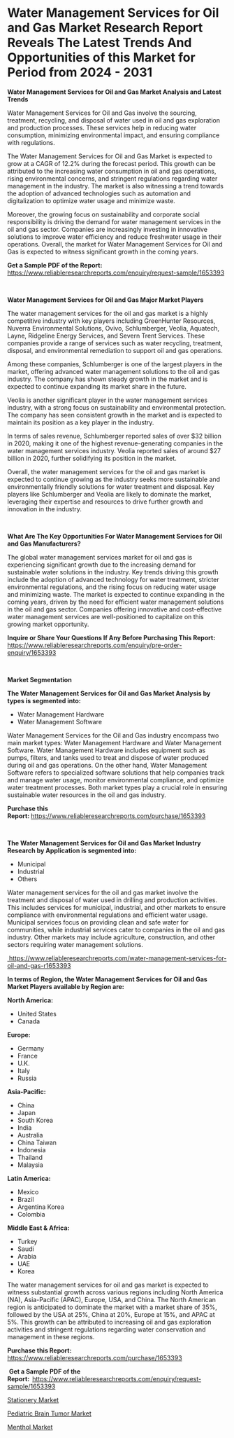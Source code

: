 <p><h1>Water Management Services for Oil and Gas Market Research Report Reveals The Latest Trends And Opportunities of this Market for Period from 2024 - 2031</h1></p><p><strong>Water Management Services for Oil and Gas Market Analysis and Latest Trends</strong></p>
<p><p>Water Management Services for Oil and Gas involve the sourcing, treatment, recycling, and disposal of water used in oil and gas exploration and production processes. These services help in reducing water consumption, minimizing environmental impact, and ensuring compliance with regulations.</p><p>The Water Management Services for Oil and Gas Market is expected to grow at a CAGR of 12.2% during the forecast period. This growth can be attributed to the increasing water consumption in oil and gas operations, rising environmental concerns, and stringent regulations regarding water management in the industry. The market is also witnessing a trend towards the adoption of advanced technologies such as automation and digitalization to optimize water usage and minimize waste.</p><p>Moreover, the growing focus on sustainability and corporate social responsibility is driving the demand for water management services in the oil and gas sector. Companies are increasingly investing in innovative solutions to improve water efficiency and reduce freshwater usage in their operations. Overall, the market for Water Management Services for Oil and Gas is expected to witness significant growth in the coming years.</p></p>
<p><strong>Get a Sample PDF of the Report:&nbsp;</strong> <a href="https://www.reliableresearchreports.com/enquiry/request-sample/1653393">https://www.reliableresearchreports.com/enquiry/request-sample/1653393</a></p>
<p>&nbsp;</p>
<p><strong>Water Management Services for Oil and Gas Major Market Players</strong></p>
<p><p>The water management services for the oil and gas market is a highly competitive industry with key players including GreenHunter Resources, Nuverra Environmental Solutions, Ovivo, Schlumberger, Veolia, Aquatech, Layne, Ridgeline Energy Services, and Severn Trent Services. These companies provide a range of services such as water recycling, treatment, disposal, and environmental remediation to support oil and gas operations.</p><p>Among these companies, Schlumberger is one of the largest players in the market, offering advanced water management solutions to the oil and gas industry. The company has shown steady growth in the market and is expected to continue expanding its market share in the future.</p><p>Veolia is another significant player in the water management services industry, with a strong focus on sustainability and environmental protection. The company has seen consistent growth in the market and is expected to maintain its position as a key player in the industry.</p><p>In terms of sales revenue, Schlumberger reported sales of over $32 billion in 2020, making it one of the highest revenue-generating companies in the water management services industry. Veolia reported sales of around $27 billion in 2020, further solidifying its position in the market.</p><p>Overall, the water management services for the oil and gas market is expected to continue growing as the industry seeks more sustainable and environmentally friendly solutions for water treatment and disposal. Key players like Schlumberger and Veolia are likely to dominate the market, leveraging their expertise and resources to drive further growth and innovation in the industry.</p></p>
<p>&nbsp;</p>
<p><strong>What Are The Key Opportunities For Water Management Services for Oil and Gas Manufacturers?</strong></p>
<p><p>The global water management services market for oil and gas is experiencing significant growth due to the increasing demand for sustainable water solutions in the industry. Key trends driving this growth include the adoption of advanced technology for water treatment, stricter environmental regulations, and the rising focus on reducing water usage and minimizing waste. The market is expected to continue expanding in the coming years, driven by the need for efficient water management solutions in the oil and gas sector. Companies offering innovative and cost-effective water management services are well-positioned to capitalize on this growing market opportunity.</p></p>
<p><strong>Inquire or Share Your Questions If Any Before Purchasing This Report:</strong> <a href="https://www.reliableresearchreports.com/enquiry/pre-order-enquiry/1653393">https://www.reliableresearchreports.com/enquiry/pre-order-enquiry/1653393</a></p>
<p>&nbsp;</p>
<p><strong>Market Segmentation</strong></p>
<p><strong>The Water Management Services for Oil and Gas Market Analysis by types is segmented into:</strong></p>
<p><ul><li>Water Management Hardware</li><li>Water Management Software</li></ul></p>
<p><p>Water Management Services for the Oil and Gas industry encompass two main market types: Water Management Hardware and Water Management Software. Water Management Hardware includes equipment such as pumps, filters, and tanks used to treat and dispose of water produced during oil and gas operations. On the other hand, Water Management Software refers to specialized software solutions that help companies track and manage water usage, monitor environmental compliance, and optimize water treatment processes. Both market types play a crucial role in ensuring sustainable water resources in the oil and gas industry.</p></p>
<p><strong>Purchase this Report:&nbsp;</strong><a href="https://www.reliableresearchreports.com/purchase/1653393">https://www.reliableresearchreports.com/purchase/1653393</a></p>
<p>&nbsp;</p>
<p><strong>The Water Management Services for Oil and Gas Market Industry Research by Application is segmented into:</strong></p>
<p><ul><li>Municipal</li><li>Industrial</li><li>Others</li></ul></p>
<p><p>Water management services for the oil and gas market involve the treatment and disposal of water used in drilling and production activities. This includes services for municipal, industrial, and other markets to ensure compliance with environmental regulations and efficient water usage. Municipal services focus on providing clean and safe water for communities, while industrial services cater to companies in the oil and gas industry. Other markets may include agriculture, construction, and other sectors requiring water management solutions.</p></p>
<p><a href="https://www.reliableresearchreports.com/water-management-services-for-oil-and-gas-r1653393">&nbsp;https://www.reliableresearchreports.com/water-management-services-for-oil-and-gas-r1653393</a></p>
<p><strong>In terms of Region, the Water Management Services for Oil and Gas Market Players available by Region are:</strong></p>
<p>
    <p> <strong> North America: </strong>
        <ul>
            <li>United States</li>
            <li>Canada</li>
        </ul>
        </p> 
    <p> <strong> Europe: </strong>
        <ul>
            <li>Germany</li>
            <li>France</li>
            <li>U.K.</li>
            <li>Italy</li>
            <li>Russia</li>
        </ul>
        </p> 
    <p> <strong> Asia-Pacific: </strong>
        <ul>
            <li>China</li>
            <li>Japan</li>
            <li>South Korea</li>
            <li>India</li>
            <li>Australia</li>
            <li>China Taiwan</li>
            <li>Indonesia</li>
            <li>Thailand</li>
            <li>Malaysia</li>
        </ul>
        </p> 
    <p> <strong> Latin America: </strong>
        <ul>
            <li>Mexico</li>
            <li>Brazil</li>
            <li>Argentina Korea</li>
            <li>Colombia</li>
        </ul>
        </p> 
    <p> <strong> Middle East & Africa: </strong>
        <ul>
            <li>Turkey</li>
            <li>Saudi</li>
            <li>Arabia</li>
            <li>UAE</li>
            <li>Korea</li>
        </ul>
    </p>
    </p>
<p><p>The water management services for oil and gas market is expected to witness substantial growth across various regions including North America (NA), Asia-Pacific (APAC), Europe, USA, and China. The North American region is anticipated to dominate the market with a market share of 35%, followed by the USA at 25%, China at 20%, Europe at 15%, and APAC at 5%. This growth can be attributed to increasing oil and gas exploration activities and stringent regulations regarding water conservation and management in these regions.</p></p>
<p><strong>Purchase this Report: </strong><a href="https://www.reliableresearchreports.com/purchase/1653393">https://www.reliableresearchreports.com/purchase/1653393</a></p>
<p>&nbsp;<strong>Get a Sample PDF of the Report:&nbsp;&nbsp;</strong><a href="https://www.reliableresearchreports.com/enquiry/request-sample/1653393">https://www.reliableresearchreports.com/enquiry/request-sample/1653393</a></p>
<p><strong></strong></p>
<p><p><a href="https://www.linkedin.com/pulse/stationery-market-comprehensive-assessment-type-application-l3hzc">Stationery Market</a></p><p><a href="https://www.linkedin.com/pulse/pediatric-brain-tumor-market-size-reveals-best-marketing-channels-x8oec">Pediatric Brain Tumor Market</a></p><p><a href="https://www.linkedin.com/pulse/menthol-market-analysis-sze-forecasted-period-from-2024-2031-vommc">Menthol Market</a></p></p>